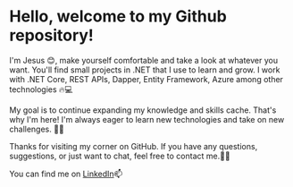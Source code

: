 
<h1>Hello, welcome to my Github repository!</h1>
<p>I'm Jesus 😊, make yourself comfortable and take a look at whatever you want. You'll find small projects in .NET that I use to learn and grow. I work with .NET Core, REST APIs, Dapper, Entity Framework, Azure among other technologies 🔥💻</p>
<p>My goal is to continue expanding my knowledge and skills cache. That's why I'm here! I'm always eager to learn new technologies and take on new challenges. 🎉😊</p>
<p>Thanks for visiting my corner on GitHub. If you have any questions, suggestions, or just want to chat, feel free to contact me.🚀👋</p>
<p>You can find me on <a href="https://www.linkedin.com/in/jesus-bonete-sanchez/">LinkedIn</a>📫</p>

